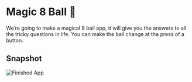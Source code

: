 # Magic 8 Ball 🎱

We’re going to make a magical 8 ball app, it will give you the answers to all the tricky questions in life. You can make the ball change at the press of a button. 

## Snapshot
![Finished App](https://github.com/londonappbrewery/Images/blob/master/8-ball-flutter-gif.gif)
